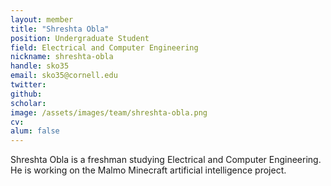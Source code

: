 ```yaml
---
layout: member
title: "Shreshta Obla"
position: Undergraduate Student
field: Electrical and Computer Engineering
nickname: shreshta-obla
handle: sko35
email: sko35@cornell.edu
twitter: 
github: 
scholar: 
image: /assets/images/team/shreshta-obla.png
cv: 
alum: false
---
```

Shreshta Obla is a freshman studying Electrical and Computer Engineering. He is working on the Malmo Minecraft artificial intelligence project.